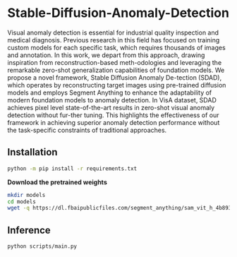 # Stable-Diffusion-Anomaly-Detection

Visual anomaly detection is essential for industrial quality inspection and medical diagnosis. Previous research in this field has focused on training custom models for each specific task, which requires thousands of images and annotation. In this work, we depart from this approach, drawing inspiration from reconstruction-based meth-odologies and leveraging the remarkable zero-shot generalization capabilities of foundation models. We propose a novel framework, Stable Diffusion Anomaly De-tection (SDAD), which operates by reconstructing target images using pre-trained diffusion models and employs Segment Anything to enhance the adaptability of modern foundation models to anomaly detection. In VisA dataset, SDAD achieves pixel level state-of-the-art results in zero-shot visual anomaly detection without fur-ther tuning. This highlights the effectiveness of our framework in achieving superior anomaly detection performance without the task-specific constraints of traditional approaches.

## Installation

```bash
python -m pip install -r requirements.txt
```

**Download the pretrained weights**

```bash
mkdir models
cd models
wget -q https://dl.fbaipublicfiles.com/segment_anything/sam_vit_h_4b8939.pth
```

## Inference
```bash
python scripts/main.py
```
